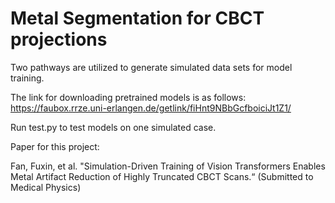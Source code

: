 # Metal Segmentation for CBCT projections

Two pathways are utilized to generate simulated data sets for model training.

The link for downloading pretrained models is as follows:
https://faubox.rrze.uni-erlangen.de/getlink/fiHnt9NBbGcfboiciJt1Z1/

Run test.py to test models on one simulated case.

Paper for this project:

Fan, Fuxin, et al. "Simulation-Driven Training of Vision Transformers Enables Metal Artifact Reduction of Highly Truncated CBCT Scans.“ (Submitted to Medical Physics)
